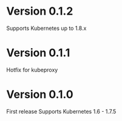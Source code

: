 # Version 0.1.2
Supports Kubernetes up to 1.8.x

# Version 0.1.1
Hotfix for kubeproxy

# Version 0.1.0
First release 
Supports Kubernetes 1.6 - 1.7.5

